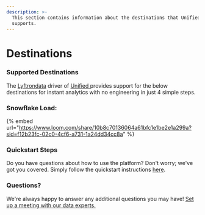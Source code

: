 ```yaml
---
description: >-
  This section contains information about the destinations that Unified 
  supports.
---
```


# Destinations

### Supported Destinations

The [Lyftrondata](https://www.lyftrondata.com/) driver of [Unified ](None/)provides support for the below destinations for instant analytics with no engineering in just 4 simple steps.

### Snowflake Load:

{% embed url="https://www.loom.com/share/10b8c70136064a61bfc1e1be2e1a299a?sid=f12b23fc-02c0-4cf6-a731-1a24dd34cc8a" %}

### Quickstart Steps

Do you have questions about how to use the platform? Don't worry; we've got you covered. Simply follow the quickstart instructions [here](./).

### Questions? <a href="#questions" id="questions"></a>

We're always happy to answer any additional questions you may have! [Set up a meeting with our data experts.](https://www.lyftrondata.com/book-a-meeting/)
